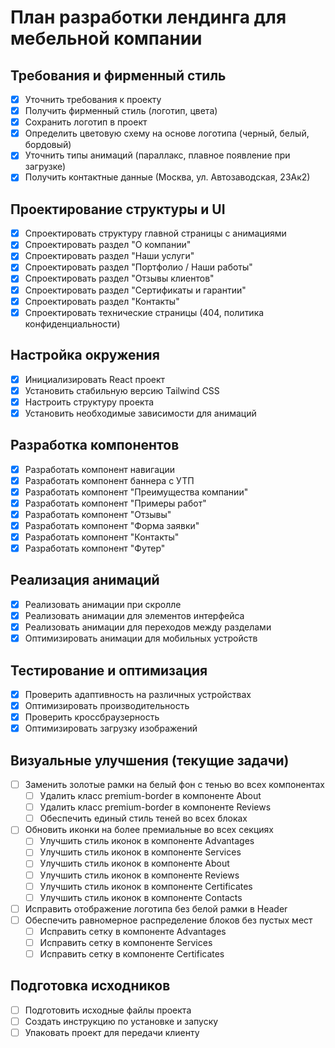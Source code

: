 # План разработки лендинга для мебельной компании

## Требования и фирменный стиль
- [x] Уточнить требования к проекту
- [x] Получить фирменный стиль (логотип, цвета)
- [x] Сохранить логотип в проект
- [x] Определить цветовую схему на основе логотипа (черный, белый, бордовый)
- [x] Уточнить типы анимаций (параллакс, плавное появление при загрузке)
- [x] Получить контактные данные (Москва, ул. Автозаводская, 23Ак2)

## Проектирование структуры и UI
- [x] Спроектировать структуру главной страницы с анимациями
- [x] Спроектировать раздел "О компании"
- [x] Спроектировать раздел "Наши услуги"
- [x] Спроектировать раздел "Портфолио / Наши работы"
- [x] Спроектировать раздел "Отзывы клиентов"
- [x] Спроектировать раздел "Сертификаты и гарантии"
- [x] Спроектировать раздел "Контакты"
- [x] Спроектировать технические страницы (404, политика конфиденциальности)

## Настройка окружения
- [x] Инициализировать React проект
- [x] Установить стабильную версию Tailwind CSS
- [x] Настроить структуру проекта
- [x] Установить необходимые зависимости для анимаций

## Разработка компонентов
- [x] Разработать компонент навигации
- [x] Разработать компонент баннера с УТП
- [x] Разработать компонент "Преимущества компании"
- [x] Разработать компонент "Примеры работ"
- [x] Разработать компонент "Отзывы"
- [x] Разработать компонент "Форма заявки"
- [x] Разработать компонент "Контакты"
- [x] Разработать компонент "Футер"

## Реализация анимаций
- [x] Реализовать анимации при скролле
- [x] Реализовать анимации для элементов интерфейса
- [x] Реализовать анимации для переходов между разделами
- [x] Оптимизировать анимации для мобильных устройств

## Тестирование и оптимизация
- [x] Проверить адаптивность на различных устройствах
- [x] Оптимизировать производительность
- [x] Проверить кроссбраузерность
- [x] Оптимизировать загрузку изображений

## Визуальные улучшения (текущие задачи)
- [ ] Заменить золотые рамки на белый фон с тенью во всех компонентах
  - [ ] Удалить класс premium-border в компоненте About
  - [ ] Удалить класс premium-border в компоненте Reviews
  - [ ] Обеспечить единый стиль теней во всех блоках
- [ ] Обновить иконки на более премиальные во всех секциях
  - [ ] Улучшить стиль иконок в компоненте Advantages
  - [ ] Улучшить стиль иконок в компоненте Services
  - [ ] Улучшить стиль иконок в компоненте About
  - [ ] Улучшить стиль иконок в компоненте Reviews
  - [ ] Улучшить стиль иконок в компоненте Certificates
  - [ ] Улучшить стиль иконок в компоненте Contacts
- [ ] Исправить отображение логотипа без белой рамки в Header
- [ ] Обеспечить равномерное распределение блоков без пустых мест
  - [ ] Исправить сетку в компоненте Advantages
  - [ ] Исправить сетку в компоненте Services
  - [ ] Исправить сетку в компоненте Certificates

## Подготовка исходников
- [ ] Подготовить исходные файлы проекта
- [ ] Создать инструкцию по установке и запуску
- [ ] Упаковать проект для передачи клиенту
